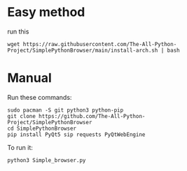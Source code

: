 # Easy method

run this 
```
wget https://raw.githubusercontent.com/The-All-Python-Project/SimplePythonBrowser/main/install-arch.sh | bash
```

# Manual

Run these commands:
```
sudo pacman -S git python3 python-pip
git clone https://github.com/The-All-Python-Project/SimplePythonBrowser
cd SimplePythonBrowser
pip install PyQt5 sip requests PyQtWebEngine
```
To run it:
```
python3 Simple_browser.py
```